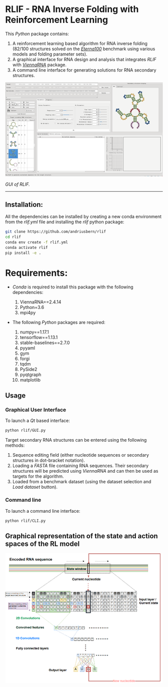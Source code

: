 # RLIF - RNA Inverse Folding with Reinforcement Learning

This *Python* package contains:
1. A reinforcement learning based algorithm for RNA inverse folding (82/100 structures solved on the [*Eterna100*](https://eternagame.org/) benchmark using various models and folding parameter sets).
2. A graphical interface for RNA design and analysis that integrates *RLIF* with *[ViennaRNA](https://www.tbi.univie.ac.at/RNA/)* package.
3. A command line interface for generating solutions for RNA secondary structures.


<img src="assets/usage.gif" width="800"> 

*GUI of RLIF.*

---


## Installation:

All the dependencies can be installed by creating a new conda environment from the *rlif.yml* file and installing the *rlif* python package:

```bash
git clone https://github.com/andriusbern/rlif
cd rlif
conda env create -f rlif.yml
conda activate rlif
pip install -e .
```

# Requirements:

- *Conda* is required to install this package with the following dependencies:

  1. ViennaRNA==2.4.14
  2. Python=3.6
  3. mpi4py

- The following *Python* packages are required:

  1. numpy==1.17.1
  2. tensorflow==1.13.1
  3. stable-baselines==2.7.0
  4. pyyaml
  5. gym
  6. forgi
  7. tqdm
  8. PySide2
  9. pyqtgraph
  10. matplotlib


## Usage

### Graphical User Interface

To launch a *Qt* based interface:

```bash
python rlif/GUI.py
```

Target secondary RNA structures can be entered using the following methods:

1. Sequence editing field (either nucleotide sequences or secondary structures in dot-bracket notation).
2. Loading a *FASTA* file containing RNA sequences. Their secondary structures will be predicted using *ViennaRNA* and can then be used as targets for the algorithm.
3. Loaded from a benchmark dataset (using the dataset selection and *Load dataset* button).

### Command line

To launch a command line interface:
```
python rlif/CLI.py
```

## Graphical representation of the state and action spaces of the RL model

<img src="assets/state.png" width="600">
